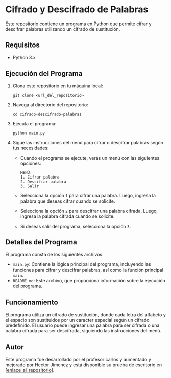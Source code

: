 # Cifrado y Descifrado de Palabras

Este repositorio contiene un programa en Python que permite cifrar y descifrar palabras utilizando un cifrado de sustitución.

## Requisitos

- Python 3.x

## Ejecución del Programa

1. Clona este repositorio en tu máquina local:

    ```
    git clone <url_del_repositorio>
    ```

2. Navega al directorio del repositorio:

    ```
    cd cifrado-descifrado-palabras
    ```

3. Ejecuta el programa:

    ```
    python main.py
    ```

4. Sigue las instrucciones del menú para cifrar o descifrar palabras según tus necesidades:

    - Cuando el programa se ejecute, verás un menú con las siguientes opciones:
    
        ```
        MENÚ:
        1. Cifrar palabra
        2. Descifrar palabra
        3. Salir
        ```
    
    - Selecciona la opción `1` para cifrar una palabra. Luego, ingresa la palabra que deseas cifrar cuando se solicite.
    
    - Selecciona la opción `2` para descifrar una palabra cifrada. Luego, ingresa la palabra cifrada cuando se solicite.
    
    - Si deseas salir del programa, selecciona la opción `3`.

## Detalles del Programa

El programa consta de los siguientes archivos:

- `main.py`: Contiene la lógica principal del programa, incluyendo las funciones para cifrar y descifrar palabras, así como la función principal `main`.
- `README.md`: Este archivo, que proporciona información sobre la ejecución del programa.

## Funcionamiento

El programa utiliza un cifrado de sustitución, donde cada letra del alfabeto y el espacio son sustituidos por un caracter especial según un cifrado predefinido. El usuario puede ingresar una palabra para ser cifrada o una palabra cifrada para ser descifrada, siguiendo las instrucciones del menú.

## Autor

Este programa fue desarrollado por el profesor carlos y aumentado y mejorado por Hector Jimenez y está disponible su prueba de escritorio en [[enlace_al_repositorio](https://www.loom.com/share/92c7576e4d9f4df6a1d53c2c47954506?sid=8066bae7-d7b8-47c8-ae62-e41502a32426)].